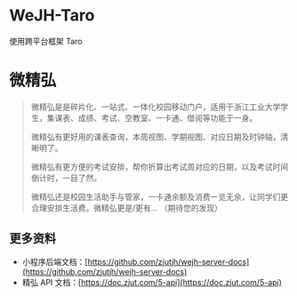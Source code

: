 # WeJH-Taro

使用跨平台框架 Taro

# 微精弘

> 微精弘是是碎片化、一站式、一体化校园移动门户，适用于浙江工业大学学生，集课表、成绩、考试、空教室、一卡通、借阅等功能于一身。
>
> 微精弘有更好用的课表查询，本周视图、学期视图、对应日期及时钟轴，清晰明了。
>
> 微精弘有更方便的考试安排，帮你折算出考试周对应的日期，以及考试时间倒计时，一目了然。
>
> 微精弘还是校园生活助手与管家，一卡通余额及消费一览无余，让同学们更合理安排生活费。微精弘更是/更有... （期待您的发现）

## 更多资料

- 小程序后端文档：[https://github.com/zjutjh/wejh-server-docs](https://github.com/zjutjh/wejh-server-docs)
- 精弘 API 文档：[https://doc.zjut.com/5-api](https://doc.zjut.com/5-api)

